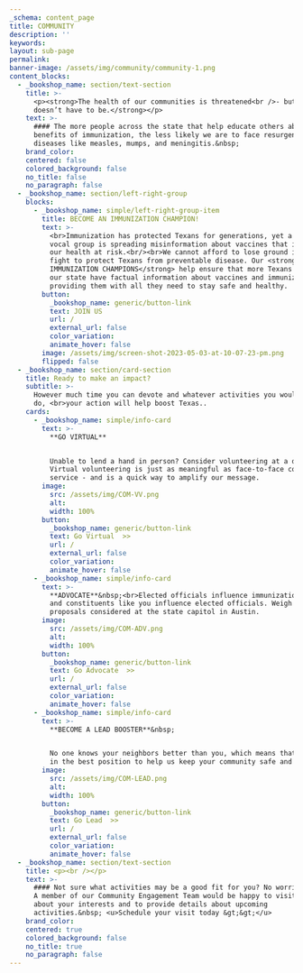 ```yaml
---
_schema: content_page
title: COMMUNITY
description: ''
keywords:
layout: sub-page
permalink:
banner-image: /assets/img/community/community-1.png
content_blocks:
  - _bookshop_name: section/text-section
    title: >-
      <p><strong>The health of our communities is threatened<br />- but it
      doesn’t have to be.</strong></p>
    text: >-
      #### The more people across the state that help educate others about the
      benefits of immunization, the less likely we are to face resurgences of
      diseases like measles, mumps, and meningitis.&nbsp;
    brand_color:
    centered: false
    colored_background: false
    no_title: false
    no_paragraph: false
  - _bookshop_name: section/left-right-group
    blocks:
      - _bookshop_name: simple/left-right-group-item
        title: BECOME AN IMMUNIZATION CHAMPION!
        text: >-
          <br>Immunization has protected Texans for generations, yet a small
          vocal group is spreading misinformation about vaccines that is putting
          our health at risk.<br/><br>We cannot afford to lose ground in our
          fight to protect Texans from preventable disease. Our <strong>
          IMMUNIZATION CHAMPIONS</strong> help ensure that more Texans across
          our state have factual information about vaccines and immunization –
          providing them with all they need to stay safe and healthy. 
        button:
          _bookshop_name: generic/button-link
          text: JOIN US
          url: /
          external_url: false
          color_variation:
          animate_hover: false
        image: /assets/img/screen-shot-2023-05-03-at-10-07-23-pm.png
        flipped: false
  - _bookshop_name: section/card-section
    title: Ready to make an impact?
    subtitle: >-
      However much time you can devote and whatever activities you would like to
      do, <br>your action will help boost Texas.. 
    cards:
      - _bookshop_name: simple/info-card
        text: >-
          **GO VIRTUAL**


          Unable to lend a hand in person? Consider volunteering at a distance.
          Virtual volunteering is just as meaningful as face-to-face community
          service - and is a quick way to amplify our message.
        image:
          src: /assets/img/COM-VV.png
          alt:
          width: 100%
        button:
          _bookshop_name: generic/button-link
          text: Go Virtual  >>
          url: /
          external_url: false
          color_variation:
          animate_hover: false
      - _bookshop_name: simple/info-card
        text: >-
          **ADVOCATE**&nbsp;<br>Elected officials influence immunization policy,
          and constituents like you influence elected officials. Weigh in on
          proposals considered at the state capitol in Austin.
        image:
          src: /assets/img/COM-ADV.png
          alt:
          width: 100%
        button:
          _bookshop_name: generic/button-link
          text: Go Advocate  >>
          url: /
          external_url: false
          color_variation:
          animate_hover: false
      - _bookshop_name: simple/info-card
        text: >-
          **BECOME A LEAD BOOSTER**&nbsp;


          No one knows your neighbors better than you, which means that you are
          in the best position to help us keep your community safe and healthy.
        image:
          src: /assets/img/COM-LEAD.png
          alt:
          width: 100%
        button:
          _bookshop_name: generic/button-link
          text: Go Lead  >>
          url: /
          external_url: false
          color_variation:
          animate_hover: false
  - _bookshop_name: section/text-section
    title: <p><br />​​​</p>
    text: >-
      #### Not sure what activities may be a good fit for you? No worries!&nbsp;
      A member of our Community Engagement Team would be happy to visit with you
      about your interests and to provide details about upcoming
      activities.&nbsp; <u>Schedule your visit today &gt;&gt;</u>
    brand_color:
    centered: true
    colored_background: false
    no_title: true
    no_paragraph: false
---
```

<div class="text-center"> </div>

<div class="cms-embed" data-cms-embed="PGRpdiBpZD0iRENEcktvVE9MVSI+CiAgICA8c2NyaXB0IHR5cGU9InRleHQvamF2YXNjcmlwdCIgc3JjPSJodHRwczovL2RlZmF1bHQuc2Fsc2FsYWJzLm9yZy9hcGkvd2lkZ2V0L3RlbXBsYXRlLzk2M2ZjN2ViLTE4MDctNDM4Yi04NDEwLTJlMTM4YzI4OThjOS8/dElkPURDRHJLb1RPTFUiID48L3NjcmlwdD4KPC9kaXY+"><div id="DCDrKoTOLU"><script type="text/javascript" src="https://default.salsalabs.org/api/widget/template/963fc7eb-1807-438b-8410-2e138c2898c9/?tId=DCDrKoTOLU"></script></div></div>